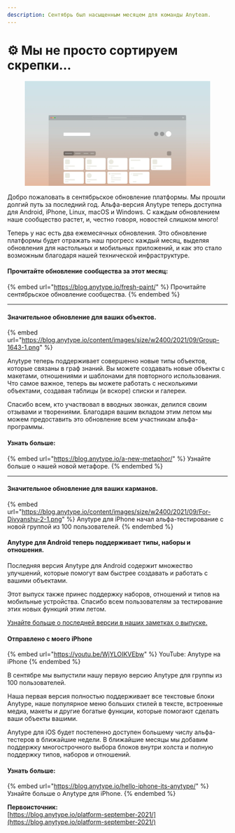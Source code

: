 ```yaml
---
description: Сентябрь был насыщенным месяцем для команды Anyteam.
---
```


# ⚙️ Мы не просто сортируем скрепки…

<figure><img src="../.gitbook/assets/cover2.webp" alt=""><figcaption></figcaption></figure>

Добро пожаловать в сентябрьское обновление платформы. Мы прошли долгий путь за последний год. Альфа-версия Anytype теперь доступна для Android, iPhone, Linux, macOS и Windows. С каждым обновлением наше сообщество растет, и, честно говоря, новостей слишком много!

Теперь у нас есть два ежемесячных обновления. Это обновление платформы будет отражать наш прогресс каждый месяц, выделяя обновления для настольных и мобильных приложений, и как это стало возможным благодаря нашей технической инфраструктуре.

#### **Прочитайте обновление сообщества за этот месяц:**

{% embed url="https://blog.anytype.io/fresh-paint/" %}
Прочитайте сентябрьское обновление сообщества.
{% endembed %}

***

#### **Значительное обновление для ваших объектов.**

{% embed url="https://blog.anytype.io/content/images/size/w2400/2021/09/Group-1643-1.png" %}

Anytype теперь поддерживает совершенно новые типы объектов, которые связаны в граф знаний. Вы можете создавать новые объекты с макетами, отношениями и шаблонами для повторного использования. Что самое важное, теперь вы можете работать с несколькими объектами, создавая таблицы (и вскоре) списки и галереи.

Спасибо всем, кто участвовал в вводных звонках, делился своим отзывами и творениями. Благодаря вашим вкладом этим летом мы можем предоставить это обновление всем участникам альфа-программы.

#### **Узнать больше:**

{% embed url="https://blog.anytype.io/a-new-metaphor/" %}
Узнайте больше о нашей новой метафоре.
{% endembed %}

***

#### **Значительное обновление для ваших карманов.**

{% embed url="https://blog.anytype.io/content/images/size/w2400/2021/09/For-Divyanshu-2-1.png" %}
Anytype для iPhone начал альфа-тестирование с новой группой из 100 пользователей.
{% endembed %}

#### **Anytype для Android теперь поддерживает типы, наборы и отношения.**

Последняя версия Anytype для Android содержит множество улучшений, которые помогут вам быстрее создавать и работать с вашими объектами.

Этот выпуск также принес поддержку наборов, отношений и типов на мобильные устройства. Спасибо всем пользователям за тестирование этих новых функций этим летом.

[Узнайте больше о последней версии в наших заметках о выпуске.](https://community.anytype.io/knowledgebase/959-anytype-android-030-released?ref=blog.anytype.io)

#### **Отправлено с моего iPhone**

{% embed url="https://youtu.be/WjYLOIKVEbw" %}
YouTube: Anytype на iPhone
{% endembed %}

В сентябре мы выпустили нашу первую версию Anytype для группы из 100 пользователей.

Наша первая версия полностью поддерживает все текстовые блоки Anytype, наше популярное меню больших стилей в тексте, встроенные медиа, макеты и другие богатые функции, которые помогают сделать ваши объекты вашими.

Anytype для iOS будет постепенно доступен большему числу альфа-тестеров в ближайшие недели. В ближайшие месяцы мы добавим поддержку многострочного выбора блоков внутри холста и полную поддержку типов, наборов и отношений.

#### **Узнать больше:**

{% embed url="https://blog.anytype.io/hello-iphone-its-anytype/" %}
Узнайте больше о Anytype для iPhone.
{% endembed %}

**Первоисточник:**\
[https://blog.anytype.io/platform-september-2021/](https://blog.anytype.io/platform-september-2021/)
